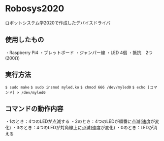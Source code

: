 # Robosys2020
ロボットシステム学2020で作成したデバイスドライバ


## 使用したもの
・Raspberry Pi4
・ブレットボード
・ジャンパー線
・LED 4個
・抵抗　2つ(200Ω)


## 実行方法
`$ sudo make`
`$ sudo insmod myled.ko`
`$ chmod 666 /dev/myled0`
`$ echo [コマンド] > /dev/myled0`


## コマンドの動作内容
・1のとき：4つのLEDが点滅する
・2のとき：4つのLEDが順番に点滅(速度が変化)
・3のとき：4つのLEDが対角線上に点滅(速度が変化)
・0のとき：LEDが消える
